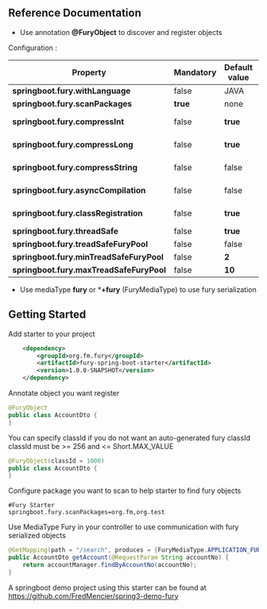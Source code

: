 ## Reference Documentation
- Use annotation **@FuryObject** to discover and register objects

 Configuration :

  | Property                                 | Mandatory | Default value | Description                                                    |
  |------------------------------------------|-----------|---------------|----------------------------------------------------------------|
  | **springboot.fury.withLanguage**         | false     | JAVA          | define fury language                                           |
  | **springboot.fury.scanPackages**         | **true**  | none          | list package to scan for objects registration                  |
  | **springboot.fury.compressInt**          | false     | **true**      | see https://fury.apache.org/docs/guide/java_object_graph_guide |
  | **springboot.fury.compressLong**         | false     | **true**      | see https://fury.apache.org/docs/guide/java_object_graph_guide |
  | **springboot.fury.compressString**       | false     | false         | see https://fury.apache.org/docs/guide/java_object_graph_guide |
  | **springboot.fury.asyncCompilation**     | false     | false         | see https://fury.apache.org/docs/guide/java_object_graph_guide |
  | **springboot.fury.classRegistration**    | false     | **true**      | see https://fury.apache.org/docs/guide/java_object_graph_guide |
  | **springboot.fury.threadSafe**           | false     | **true**      | use threadsafe fury bean                                       |
  | **springboot.fury.treadSafeFuryPool**    | false     | false         | use threadsafe fury bean with pool of 2 to 10                  |
  | **springboot.fury.minTreadSafeFuryPool** | false     | **2**         | min value of threadsafe fury bean pool                         |
  | **springboot.fury.maxTreadSafeFuryPool** | false     | **10**        | max value of threadsafe fury bean pool                         |

- Use mediaType **fury** or ***+fury** (FuryMediaType) to use fury serialization

## Getting Started

Add starter to your project
```xml
    <dependency>
        <groupId>org.fm.fury</groupId>
        <artifactId>fury-spring-boot-starter</artifactId>
        <version>1.0.0-SNAPSHOT</version>
    </dependency>
```

Annotate object you want register
```java
@FuryObject
public class AccountDto {
}
```

You can specify classId if you do not want an auto-generated fury classId
classId must be >= 256 and <= Short.MAX_VALUE
```java
@FuryObject(classId = 1000)
public class AccountDto {
}
```

Configure package you want to scan to help starter to find fury objects
```properties
#Fury Starter
springboot.fury.scanPackages=org.fm,org.test
```

Use MediaType Fury in your controller to use communication with fury serialized objects
```java
@GetMapping(path = "/search", produces = {FuryMediaType.APPLICATION_FURY_VALUE})
public AccountDto getAccount(@RequestParam String accountNo) {
    return accountManager.findByAccountNo(accountNo);
}
```

A springboot demo project using this starter can be found at https://github.com/FredMencier/spring3-demo-fury